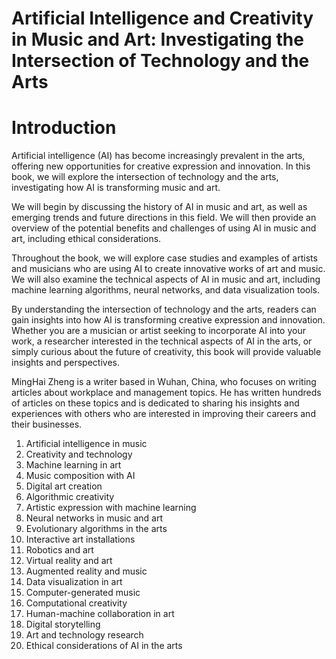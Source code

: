 # Artificial Intelligence and Creativity in Music and Art: Investigating the Intersection of Technology and the Arts

# Introduction

Artificial intelligence (AI) has become increasingly prevalent in the arts, offering new opportunities for creative expression and innovation. In this book, we will explore the intersection of technology and the arts, investigating how AI is transforming music and art.

We will begin by discussing the history of AI in music and art, as well as emerging trends and future directions in this field. We will then provide an overview of the potential benefits and challenges of using AI in music and art, including ethical considerations.

Throughout the book, we will explore case studies and examples of artists and musicians who are using AI to create innovative works of art and music. We will also examine the technical aspects of AI in music and art, including machine learning algorithms, neural networks, and data visualization tools.

By understanding the intersection of technology and the arts, readers can gain insights into how AI is transforming creative expression and innovation. Whether you are a musician or artist seeking to incorporate AI into your work, a researcher interested in the technical aspects of AI in the arts, or simply curious about the future of creativity, this book will provide valuable insights and perspectives.

MingHai Zheng is a writer based in Wuhan, China, who focuses on writing articles about workplace and management topics. He has written hundreds of articles on these topics and is dedicated to sharing his insights and experiences with others who are interested in improving their careers and their businesses.



1. Artificial intelligence in music
2. Creativity and technology
3. Machine learning in art
4. Music composition with AI
5. Digital art creation
6. Algorithmic creativity
7. Artistic expression with machine learning
8. Neural networks in music and art
9. Evolutionary algorithms in the arts
10. Interactive art installations
11. Robotics and art
12. Virtual reality and art
13. Augmented reality and music
14. Data visualization in art
15. Computer-generated music
16. Computational creativity
17. Human-machine collaboration in art
18. Digital storytelling
19. Art and technology research
20. Ethical considerations of AI in the arts

